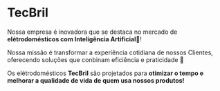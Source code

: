 # TecBril
  Nossa empresa é inovadora que se destaca no mercado de **elétrodomésticos com Inteligência Artificial**🥳!

  Nossa missão é transformar a experiência cotidiana de nossos Clientes, oferecendo soluções que conbinam eficiência e praticidade 💙

  Os elétrodomésticos **TecBril** são projetados para **otimizar o tempo e melhorar a qualidade de vida de quem usa nossos produtos!**
